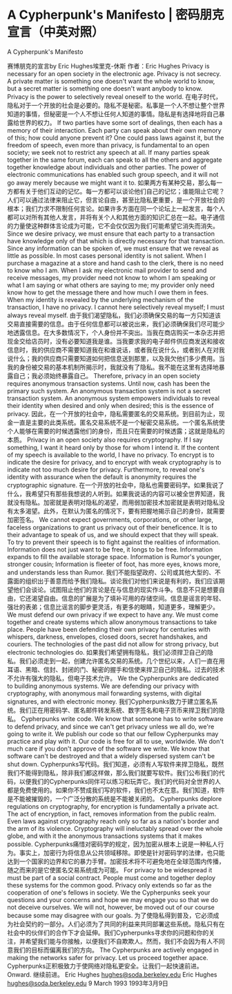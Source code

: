 # A Cypherpunk's Manifesto | 密码朋克宣言（中英对照）


A Cypherpunk's Manifesto

赛博朋克的宣言by Eric Hughes埃里克-休斯
作者：Eric Hughes
Privacy is necessary for an open society in the electronic age. Privacy is not secrecy. A private matter is something one doesn't want the whole world to know, but a secret matter is something one doesn't want anybody to know. Privacy is the power to selectively reveal oneself to the world.
在电子时代，隐私对于一个开放的社会是必要的。隐私不是秘密。私事是一个人不想让整个世界知道的事情，但秘密是一个人不想让任何人知道的事情。隐私是有选择地将自己暴露给世界的权力。
If two parties have some sort of dealings, then each has a memory of their interaction. Each party can speak about their own memory of this; how could anyone prevent it? One could pass laws against it, but the freedom of speech, even more than privacy, is fundamental to an open society; we seek not to restrict any speech at all. If many parties speak together in the same forum, each can speak to all the others and aggregate together knowledge about individuals and other parties. The power of electronic communications has enabled such group speech, and it will not go away merely because we might want it to.
如果两方有某种交易，那么每一方都有关于他们互动的记忆。每一方都可以谈论他们自己的记忆；谁能阻止它呢？人们可以通过法律来阻止它，但言论自由，甚至比隐私更重要，是一个开放社会的根本；我们力求不限制任何言论。如果许多方面在同一个论坛上一起发言，每个人都可以对所有其他人发言，并将有关个人和其他方面的知识汇总在一起。电子通信的力量使这种群体言论成为可能，它不会仅仅因为我们可能希望它消失而消失。
Since we desire privacy, we must ensure that each party to a transaction have knowledge only of that which is directly necessary for that transaction. Since any information can be spoken of, we must ensure that we reveal as little as possible. In most cases personal identity is not salient. When I purchase a magazine at a store and hand cash to the clerk, there is no need to know who I am. When I ask my electronic mail provider to send and receive messages, my provider need not know to whom I am speaking or what I am saying or what others are saying to me; my provider only need know how to get the message there and how much I owe them in fees. When my identity is revealed by the underlying mechanism of the transaction, I have no privacy. I cannot here selectively reveal myself; I must always reveal myself.
由于我们渴望隐私，我们必须确保交易的每一方只知道该交易直接需要的信息。由于任何信息都可以被说出来，我们必须确保我们尽可能少地透露信息。在大多数情况下，个人身份并不突出。当我在商店购买一本杂志并把现金交给店员时，没有必要知道我是谁。当我要求我的电子邮件供应商发送和接收信息时，我的供应商不需要知道我在和谁说话，或者我在说什么，或者别人在对我说什么；我的供应商只需要知道如何把信息送到那里，以及我欠他们多少费用。当我的身份被交易的基本机制所揭示时，我就没有了隐私。我不能在这里有选择地暴露自己；我必须始终暴露自己。
Therefore, privacy in an open society requires anonymous transaction systems. Until now, cash has been the primary such system. An anonymous transaction system is not a secret transaction system. An anonymous system empowers individuals to reveal their identity when desired and only when desired; this is the essence of privacy.
因此，在一个开放的社会中，隐私需要匿名的交易系统。到目前为止，现金一直是主要的此类系统。匿名交易系统不是一个秘密交易系统。一个匿名系统使个人能够在需要的时候透露他们的身份，而且只在需要的时候透露；这就是隐私的本质。
Privacy in an open society also requires cryptography. If I say something, I want it heard only by those for whom I intend it. If the content of my speech is available to the world, I have no privacy. To encrypt is to indicate the desire for privacy, and to encrypt with weak cryptography is to indicate not too much desire for privacy. Furthermore, to reveal one's identity with assurance when the default is anonymity requires the cryptographic signature.
在一个开放的社会中，隐私也需要密码学。如果我说了什么，我希望只有那些我想说的人听到。如果我说话的内容可以被全世界知道，我就没有隐私。加密就是表明对隐私的渴望，而用弱加密技术加密就是表明对隐私没有太多渴望。此外，在默认为匿名的情况下，要有把握地揭示自己的身份，就需要加密签名。
We cannot expect governments, corporations, or other large, faceless organizations to grant us privacy out of their beneficence. It is to their advantage to speak of us, and we should expect that they will speak. To try to prevent their speech is to fight against the realities of information. Information does not just want to be free, it longs to be free. Information expands to fill the available storage space. Information is Rumor's younger, stronger cousin; Information is fleeter of foot, has more eyes, knows more, and understands less than Rumor.
我们不能指望政府、公司或其他大型的、不露面的组织出于善意而给予我们隐私。谈论我们对他们来说是有利的，我们应该期望他们会谈论。试图阻止他们的言论是在与信息的现实作斗争。信息不只是想要自由，它还渴望自由。信息的扩展是为了填补可用的存储空间。信息是谣言的年轻、强壮的表弟；信息比谣言的脚步更灵活，有更多的眼睛，知道更多，理解更少。
We must defend our own privacy if we expect to have any. We must come together and create systems which allow anonymous transactions to take place. People have been defending their own privacy for centuries with whispers, darkness, envelopes, closed doors, secret handshakes, and couriers. The technologies of the past did not allow for strong privacy, but electronic technologies do.
如果我们希望拥有隐私，我们必须捍卫自己的隐私。我们必须走到一起，创建允许匿名交易的系统。几个世纪以来，人们一直在用耳语、黑暗、信封、封闭的门、秘密的握手和信使来捍卫自己的隐私。过去的技术不允许有强大的隐私，但电子技术允许。
We the Cypherpunks are dedicated to building anonymous systems. We are defending our privacy with cryptography, with anonymous mail forwarding systems, with digital signatures, and with electronic money.
我们Cypherpunks致力于建立匿名系统。我们正在用密码学、匿名邮件转发系统、数字签名和电子货币来捍卫我们的隐私。
Cypherpunks write code. We know that someone has to write software to defend privacy, and since we can't get privacy unless we all do, we're going to write it. We publish our code so that our fellow Cypherpunks may practice and play with it. Our code is free for all to use, worldwide. We don't much care if you don't approve of the software we write. We know that software can't be destroyed and that a widely dispersed system can't be shut down.
Cypherpunks写代码。我们知道，必须有人写软件来捍卫隐私，既然我们不能得到隐私，除非我们都这样做，那么我们就要写软件。我们公布我们的代码，以便我们的Cypherpunks同伴可以练习和玩弄它。我们的代码对全世界的人都是免费使用的。如果你不赞成我们写的软件，我们也不太在意。我们知道，软件是不能被摧毁的，一个广泛分散的系统是不能被关闭的。
Cypherpunks deplore regulations on cryptography, for encryption is fundamentally a private act. The act of encryption, in fact, removes information from the public realm. Even laws against cryptography reach only so far as a nation's border and the arm of its violence. Cryptography will ineluctably spread over the whole globe, and with it the anonymous transactions systems that it makes possible.
Cypherpunks痛惜对密码学的规定，因为加密从根本上说是一种私人行为。事实上，加密行为将信息从公共领域移除。即使是针对密码学的法律，也只能达到一个国家的边界和它的暴力手臂。加密技术将不可避免地在全球范围内传播，随之而来的是它使匿名交易系统成为可能。
For privacy to be widespread it must be part of a social contract. People must come and together deploy these systems for the common good. Privacy only extends so far as the cooperation of one's fellows in society. We the Cypherpunks seek your questions and your concerns and hope we may engage you so that we do not deceive ourselves. We will not, however, be moved out of our course because some may disagree with our goals.
为了使隐私得到普及，它必须成为社会契约的一部分。人们必须为了共同的利益来共同部署这些系统。隐私只有在社会中的伙伴们的合作下才会延伸。我们Cypherpunks寻求你的问题和你的关注，并希望我们能与你接触，以便我们不自欺欺人。然而，我们不会因为有人不同意我们的目标而偏离我们的方向。
The Cypherpunks are actively engaged in making the networks safer for privacy. Let us proceed together apace.
Cypherpunks正积极致力于使网络对隐私更安全。让我们一起快速前进。
Onward.
继续前进。
Eric Hughes <hughes@soda.berkeley.edu>
Eric Hughes <hughes@soda.berkeley.edu>
9 March 1993
1993年3月9日






